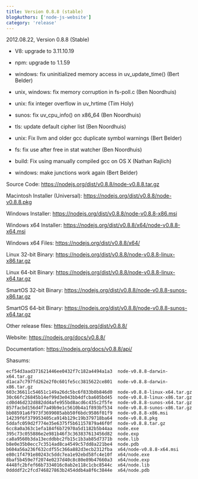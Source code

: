```yaml
---
title: Version 0.8.8 (stable)
blogAuthors: ['node-js-website']
category: 'release'
---
```


2012.08.22, Version 0.8.8 (Stable)

* V8: upgrade to 3.11.10.19

* npm: upgrade to 1.1.59

* windows: fix uninitialized memory access in uv_update_time() (Bert Belder)

* unix, windows: fix memory corruption in fs-poll.c (Ben Noordhuis)

* unix: fix integer overflow in uv_hrtime (Tim Holy)

* sunos: fix uv_cpu_info() on x86_64 (Ben Noordhuis)

* tls: update default cipher list (Ben Noordhuis)

* unix: Fix llvm and older gcc duplicate symbol warnings (Bert Belder)

* fs: fix use after free in stat watcher (Ben Noordhuis)

* build: Fix using manually compiled gcc on OS X (Nathan Rajlich)

* windows: make junctions work again (Bert Belder)

Source Code: https://nodejs.org/dist/v0.8.8/node-v0.8.8.tar.gz

Macintosh Installer (Universal): https://nodejs.org/dist/v0.8.8/node-v0.8.8.pkg

Windows Installer: https://nodejs.org/dist/v0.8.8/node-v0.8.8-x86.msi

Windows x64 Installer: https://nodejs.org/dist/v0.8.8/x64/node-v0.8.8-x64.msi

Windows x64 Files: https://nodejs.org/dist/v0.8.8/x64/

Linux 32-bit Binary: https://nodejs.org/dist/v0.8.8/node-v0.8.8-linux-x86.tar.gz

Linux 64-bit Binary: https://nodejs.org/dist/v0.8.8/node-v0.8.8-linux-x64.tar.gz

SmartOS 32-bit Binary: https://nodejs.org/dist/v0.8.8/node-v0.8.8-sunos-x86.tar.gz

SmartOS 64-bit Binary: https://nodejs.org/dist/v0.8.8/node-v0.8.8-sunos-x64.tar.gz

Other release files: https://nodejs.org/dist/v0.8.8/

Website: https://nodejs.org/docs/v0.8.8/

Documentation: https://nodejs.org/docs/v0.8.8/api/

Shasums:

```
ecf54d3aad371621446ee0432f7c182a4494a1a3  node-v0.8.8-darwin-x64.tar.gz
d1aca7c797fd262e2f0c601fe5cc3815622ce801  node-v0.8.8-darwin-x86.tar.gz
603c36611c54651c149a26dc5bc6f833b0b846d0  node-v0.8.8-linux-x64.tar.gz
30c66fc26845b14ef99d3e043bb4dfcba605bd45  node-v0.8.8-linux-x86.tar.gz
cd0d46d232d882dd4afe955bd8acd6c435c2f5fe  node-v0.8.8-sunos-x64.tar.gz
857facbd156d4f7a49b9e1c5610b4a1f893bf534  node-v0.8.8-sunos-x86.tar.gz
bb08591a6f973f3699085abb50f6bdc9586f01f9  node-v0.8.8-x86.msi
14239f6f379953405ca914b129c19b379718ba64  node-v0.8.8.pkg
5ddafc059d2f774e35e6375f5b61157879a46f0f  node-v0.8.8.tar.gz
6cc8a0a363c1efa184f6b72970a5d1182b5b44aa  node.exe
395c73c055886e2e981b46f3c363837613456d82  node.exp
ca8a9560b3da13ecddbbc2fb15c1b3ab85d7371b  node.lib
b8e0e35b0ecc7c3514ad8ca4549c57dd8a221be4  node.pdb
b604a56a236f632cdf55c366a882d3ecb2312fba  x64/node-v0.8.8-x64.msi
e80c1f4791e80243c5ddc7ea1e92ebd58fc4e10f  x64/node.exe
8baf5b459e7f2074e0237d40c8c80e89b47660a3  x64/node.exp
4448fc2bfef66b7334016c0ab2e118c1cbc8544c  x64/node.lib
0ddddf2c2fcd746827863b2454ddb4a8f6c3844e  x64/node.pdb
```
